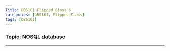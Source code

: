 ```yaml
---
Title: DBS101 Flipped Class 6
categories: [DBS101, Flipped_Class]
tags: [DBS101]
---
```


### Topic: NOSQL database
---

